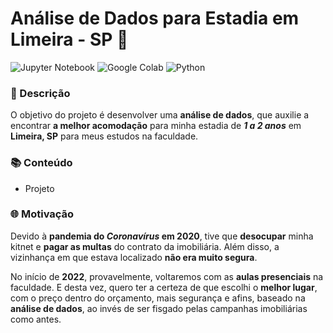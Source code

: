 # Análise de Dados para Estadia em Limeira - SP 🏡
![Jupyter Notebook](https://img.shields.io/badge/Jupyter-F37626.svg?&style=for-the-badge&logo=Jupyter&logoColor=white) ![Google Colab](https://img.shields.io/badge/Colab-F9AB00?style=for-the-badge&logo=googlecolab&color=525252) ![Python](https://img.shields.io/badge/Python-3776AB?style=for-the-badge&logo=python&logoColor=white)
### 📃 Descrição
O objetivo do projeto é desenvolver uma **análise de dados**, que auxilie a encontrar **a melhor acomodação** para minha estadia de **_1 a 2 anos_** em **Limeira, SP** para meus estudos na faculdade. 

### 📚 Conteúdo
- Projeto

### 🌐 Motivação
Devido à **pandemia do _Coronavírus_ em 2020**, tive que **desocupar** minha kitnet e **pagar as multas** do contrato da imobiliária. Além disso, a vizinhança em que estava localizado **não era muito segura**.

No início de **2022**, provavelmente, voltaremos com as **aulas presenciais** na faculdade. E desta vez, quero ter a certeza de que escolhi o **melhor lugar**, com o preço dentro do orçamento, mais segurança e afins, baseado na **análise de dados**, ao invés de ser fisgado pelas campanhas imobiliárias como antes.

